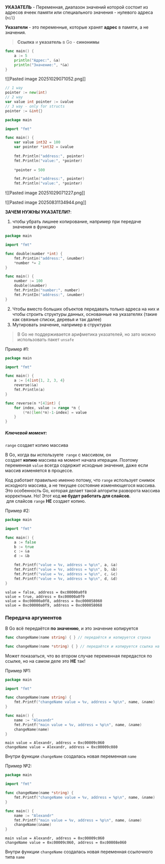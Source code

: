**УКАЗАТЕЛЬ** - Переменная, диапазон значений которой состоит из адресов ячеек памяти или специального значения - нулевого адреса (`nil`)

**Указатели** - это переменные, которые хранят **адрес** в памяти, а не значения.

> **Ссылка** и **указатель** в Go - **синонимы** 

```go
func main() {
    a := 5
    println("Адрес:", &a)
    println("Значение:", *&a)
}
```

![[Pasted image 20251029071052.png]]

```go
// 1 way 
pointer := new(int)
// 2 way 
var value int pointer := &value
// 3 way - only for structs 
pointer := &int{}
```

```go
package main

import "fmt"

func main() {
	var value int32 = 100
	var pointer *int32 = &value
	
	fmt.Println("address:", pointer) 
	fmt.Println("value:", *pointer)
	
	*pointer = 500

	fmt.Println("address:", pointer)
	fmt.Println("value:", *pointer)
```

![[Pasted image 20251029071227.png]]

![[Pasted image 20250831134944.png]]

**ЗАЧЕМ НУЖНЫ УКАЗАТЕЛИ?**: 
1. чтобы убрать лишнее копирование, например при передаче значения в функцию

```go
package main

import "fmt"

func double(number *int) {
	fmt.Printin("address:", &number)
	*number *= 2
}

func main() { 
	number := 100 
	double(&number)
	fmt.PrintIn("number:", number)
	fmt.PrintIn("address:", &number)
}
```

2. Чтобы вместо больших объектов передавать только адреса на них и чтобы строить структуры данных, основанные на указателях (такие как связные списки, деревья и так далее)
3. Мутировать значение, например в структурах

> В Go не поддерживается арифметика указателей, но зато можно использовать пакет `unsafe`

Пример #1:

```go
package main

import "fmt"

func main() {
    a := [4]int{1, 2, 3, 4}
    reverse(&a)
    fmt.Println(a)
}

func reverse(n *[4]int) {
    for index, value := range *n {
        (*n)[len(*n)-1-index] = value
    }
}
```

##### Ключевой момент: 

`range` создает копию массива

В Go, когда вы используете  `range` с массивом, он создает **копию** массива на момент начала итерации. Поэтому переменная `value` всегда содержит исходные значения, даже если массив изменяется в процессе.

Код работает правильно именно потому, что `range` использует снимок исходного массива, а не текущее состояние изменяющегося массива. Это особенность Go, которая делает такой алгоритм разворота массива корректным. Но! Этот код **не будет работать для слайсов**.  для слайсов `range` **НЕ** создает копию.

Пример #2:

```go
package main

import "fmt"

func main() {
    a := false
    b := true
    c := &a
    d := &b

    fmt.Printf("value = %v, address = %p\n", a, &a)
    fmt.Printf("value = %v, address = %p\n", b, &b)
    fmt.Printf("value = %v, address = %p\n", c, &c)
    fmt.Printf("value = %v, address = %p\n", d, &d)
}
```

```plaintext
value = false, address = 0xc00000a0f8
value = true, address = 0xc00000a0f9
value = 0xc00000a0f8, address = 0xc000058060
value = 0xc00000a0f9, address = 0xc000058068
```

### Передача аргументов

В Go всё передаётся **по значению**, и это значение копируется

```go
func changeName(name string) { } // передаётся и копируется строка

func changeName(name *string) { } // передаётся и копируется ссылка на строку
```

Может показаться, что во втором случае переменная передастся по ссылке, но на самом деле это **НЕ** так!

Пример №1:

```go
package main

import "fmt"

func changeName(name string) {
    fmt.Printf("changeName value = %v, address = %p\n", name, &name)
}

func main() {
    name := "Alexandr"
    fmt.Printf("main value = %v, address = %p\n", name, &name)
    changeName(name)
}
```

```
main value = Alexandr, address = 0xc00009c060
changeName value = Alexandr, address = 0xc00009c080
```

Внутри функции `changeName` создалась новая переменная `name`

Пример №2:

```go
package main

import "fmt"

func changeName(name *string) {
    fmt.Printf("changeName value = %v, address = %p\n", name, &name)
} 

func main() {
    name := "Alexandr"
    fmt.Printf("main value = %v, address = %p\n", name, &name)
    changeName(&name)
}
```

```
main value = Alexandr, address = 0xc00009c060
changeName value = 0xc00009c060, address = 0xc00008e060
```

Внутри функции `changeName` создалась новая переменная ссылочного типа `name`

